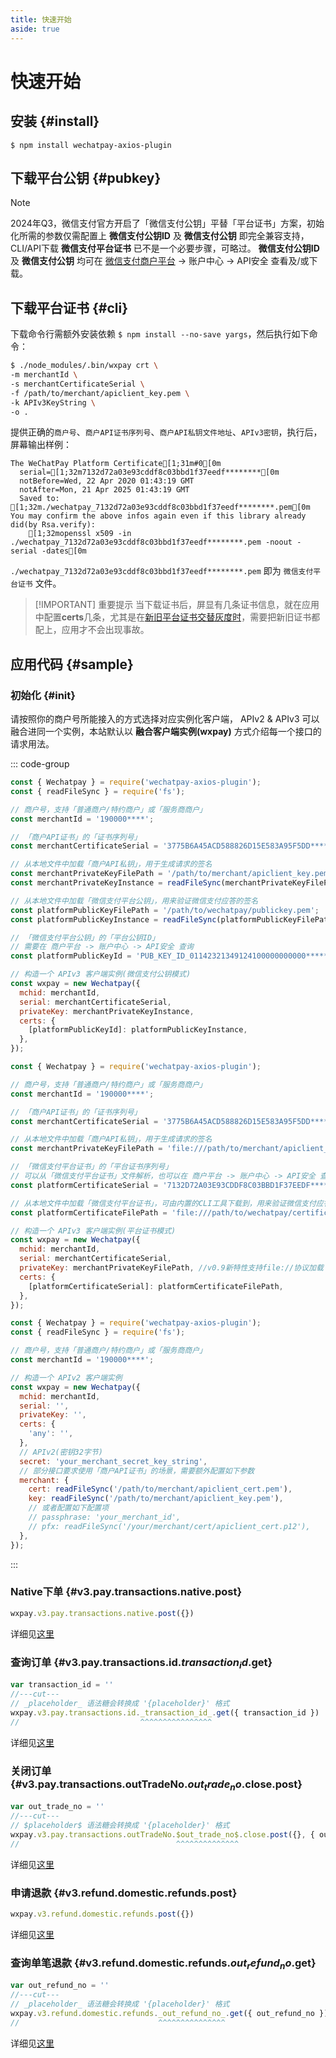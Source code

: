 ```yaml
---
title: 快速开始
aside: true
---
```


# 快速开始

## 安装 {#install}

`$ npm install wechatpay-axios-plugin`

## 下载平台公钥 {#pubkey}

> [!NOTE]
> 2024年Q3，微信支付官方开启了「微信支付公钥」平替「平台证书」方案，初始化所需的参数仅需配置上 **微信支付公钥ID** 及 **微信支付公钥** 即完全兼容支持，CLI/API下载 **微信支付平台证书** 已不是一个必要步骤，可略过。
> **微信支付公钥ID** 及 **微信支付公钥** 均可在 [微信支付商户平台](https://pay.weixin.qq.com/) -> 账户中心 -> API安全 查看及/或下载。

## 下载平台证书 {#cli}

下载命令行需额外安装依赖 `$ npm install --no-save yargs`，然后执行如下命令：

```bash
$ ./node_modules/.bin/wxpay crt \
-m merchantId \
-s merchantCertificateSerial \
-f /path/to/merchant/apiclient_key.pem \
-k APIv3KeyString \
-o .
```

提供正确的`商户号`、`商户API证书序列号`、`商户API私钥文件地址`、`APIv3密钥`，执行后，屏幕输出样例：

```ansi
The WeChatPay Platform Certificate[1;31m#0[0m
  serial=[1;32m7132d72a03e93cddf8c03bbd1f37eedf********[0m
  notBefore=Wed, 22 Apr 2020 01:43:19 GMT
  notAfter=Mon, 21 Apr 2025 01:43:19 GMT
  Saved to: [1;32m./wechatpay_7132d72a03e93cddf8c03bbd1f37eedf********.pem[0m
You may confirm the above infos again even if this library already did(by Rsa.verify):
	[1;32mopenssl x509 -in ./wechatpay_7132d72a03e93cddf8c03bbd1f37eedf********.pem -noout -serial -dates[0m
```

`./wechatpay_7132d72a03e93cddf8c03bbd1f37eedf********.pem` 即为 `微信支付平台证书` 文件。

> [!IMPORTANT] 重要提示
> 当下载证书后，屏显有几条证书信息，就在应用中配置**certs**几条，尤其是在[新旧平台证书交替灰度时](https://pay.weixin.qq.com/docs/merchant/development/interface-rules/wechatpay-certificates-rotation.html)，需要把新旧证书都配上，应用才不会出现事故。

## 应用代码 {#sample}

### 初始化 {#init}

请按照你的商户号所能接入的方式选择对应实例化客户端， APIv2 & APIv3 可以融合进同一个实例，本站默认以 **融合客户端实例(wxpay)** 方式介绍每一个接口的请求用法。

::: code-group

```js twoslash [APIv3 微信支付公钥 模式]
const { Wechatpay } = require('wechatpay-axios-plugin');
const { readFileSync } = require('fs');

// 商户号，支持「普通商户/特约商户」或「服务商商户」
const merchantId = '190000****';

// 「商户API证书」的「证书序列号」
const merchantCertificateSerial = '3775B6A45ACD588826D15E583A95F5DD********';

// 从本地文件中加载「商户API私钥」，用于生成请求的签名
const merchantPrivateKeyFilePath = '/path/to/merchant/apiclient_key.pem';
const merchantPrivateKeyInstance = readFileSync(merchantPrivateKeyFilePath);

// 从本地文件中加载「微信支付平台公钥」，用来验证微信支付应答的签名
const platformPublicKeyFilePath = '/path/to/wechatpay/publickey.pem';
const platformPublicKeyInstance = readFileSync(platformPublicKeyFilePath);

// 「微信支付平台公钥」的「平台公钥ID」
// 需要在 商户平台 -> 账户中心 -> API安全 查询
const platformPublicKeyId = 'PUB_KEY_ID_01142321349124100000000000********';

// 构造一个 APIv3 客户端实例(微信支付公钥模式)
const wxpay = new Wechatpay({
  mchid: merchantId,
  serial: merchantCertificateSerial,
  privateKey: merchantPrivateKeyInstance,
  certs: {
    [platformPublicKeyId]: platformPublicKeyInstance,
  },
});
```

```js twoslash [APIv3 平台证书 模式]
const { Wechatpay } = require('wechatpay-axios-plugin');

// 商户号，支持「普通商户/特约商户」或「服务商商户」
const merchantId = '190000****';

// 「商户API证书」的「证书序列号」
const merchantCertificateSerial = '3775B6A45ACD588826D15E583A95F5DD********';

// 从本地文件中加载「商户API私钥」，用于生成请求的签名
const merchantPrivateKeyFilePath = 'file:///path/to/merchant/apiclient_key.pem';

// 「微信支付平台证书」的「平台证书序列号」
// 可以从「微信支付平台证书」文件解析，也可以在 商户平台 -> 账户中心 -> API安全 查询到
const platformCertificateSerial = '7132D72A03E93CDDF8C03BBD1F37EEDF********';

// 从本地文件中加载「微信支付平台证书」，可由内置的CLI工具下载到，用来验证微信支付应答的签名
const platformCertificateFilePath = 'file:///path/to/wechatpay/certificate.pem';

// 构造一个 APIv3 客户端实例(平台证书模式)
const wxpay = new Wechatpay({
  mchid: merchantId,
  serial: merchantCertificateSerial,
  privateKey: merchantPrivateKeyFilePath, //v0.9新特性支持file://协议加载
  certs: {
    [platformCertificateSerial]: platformCertificateFilePath,
  },
});
```

```js twoslash [APIv2 客户端]
const { Wechatpay } = require('wechatpay-axios-plugin');
const { readFileSync } = require('fs');

// 商户号，支持「普通商户/特约商户」或「服务商商户」
const merchantId = '190000****';

// 构造一个 APIv2 客户端实例
const wxpay = new Wechatpay({
  mchid: merchantId,
  serial: '',
  privateKey: '',
  certs: {
    'any': '',
  },
  // APIv2(密钥32字节)
  secret: 'your_merchant_secret_key_string',
  // 部分接口要求使用「商户API证书」的场景，需要额外配置如下参数
  merchant: {
    cert: readFileSync('/path/to/merchant/apiclient_cert.pem'),
    key: readFileSync('/path/to/merchant/apiclient_key.pem'),
    // 或者配置如下配置项
    // passphrase: 'your_merchant_id',
    // pfx: readFileSync('/your/merchant/cert/apiclient_cert.p12'),
  },
});
```

:::

### Native下单 {#v3.pay.transactions.native.post}

```js
wxpay.v3.pay.transactions.native.post({})
```

详细见[这里](/openapi/v3/pay/transactions/native)

### 查询订单 {#v3.pay.transactions.id.$transaction_id$.get}

```js twoslash
var transaction_id = ''
//---cut---
// _placeholder_ 语法糖会转换成 '{placeholder}' 格式
wxpay.v3.pay.transactions.id._transaction_id_.get({ transaction_id })
//                           ^^^^^^^^^^^^^^^^
```

详细见[这里](/openapi/v3/pay/transactions/id/{transaction_id})

### 关闭订单 {#v3.pay.transactions.outTradeNo.$out_trade_no$.close.post}

```js twoslash
var out_trade_no = ''
//---cut---
// $placeholder$ 语法糖会转换成 '{placeholder}' 格式
wxpay.v3.pay.transactions.outTradeNo.$out_trade_no$.close.post({}, { out_trade_no })
//                                   ^^^^^^^^^^^^^^
```

详细见[这里](/openapi/v3/pay/transactions/out-trade-no/{out_trade_no}/close)

### 申请退款 {#v3.refund.domestic.refunds.post}

```js
wxpay.v3.refund.domestic.refunds.post({})
```

详细见[这里](/openapi/v3/refund/domestic/refunds)

### 查询单笔退款 {#v3.refund.domestic.refunds.$out_refund_no$.get}

```js twoslash
var out_refund_no = ''
//---cut---
// _placeholder_ 语法糖会转换成 '{placeholder}' 格式
wxpay.v3.refund.domestic.refunds._out_refund_no_.get({ out_refund_no })
//                               ^^^^^^^^^^^^^^^
```

详细见[这里](/openapi/v3/refund/domestic/refunds/{out_refund_no})
